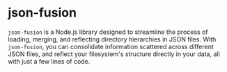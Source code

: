 # json-fusion

`json-fusion` is a Node.js library designed to streamline the process of loading, merging, and reflecting directory hierarchies in JSON files. With `json-fusion`, you can consolidate information scattered across different JSON files, and reflect your filesystem's structure directly in your data, all with just a few lines of code.
